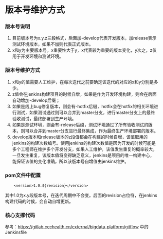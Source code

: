# 版本号维护方式

### 版本号说明

1. 目前版本号为x.y.z三段格式，后面加-develop代表开发版本，加release表示测试环境版本，如果不加则代表正式版本。
2. x和y为主要版本号，x重要性大于y，x代表较为重要的版本变化，y次之，z仅用于开发环境和测试环境。

### 版本号维护方式
1. x和y的值需要人工维护，在每次迭代之前要确定该迭代的对应的x和y分别是多少。
2. z值会在jenkins构建项目的时候自增，如果是作为开发环境构建，则会在后面自动增加-develop后缀；
3. 如果是线上bug修复版本，则会有-hotfix后缀，hotfix会在hotfix的相关环境进行测试，如果测试通过则可以合并到master分支，进行master分支上的最终验收测试，最终部署到生产环境。
4. 如果是测试环境，则会有-release后缀，测试环境通过了所有验收测试的版本，则可以合并到master分支进行最终集成，作为最终生产环境部署的版本。
5. develop版本和release版本的z段值都会在构建的时候自增，该值取用的jenkins的构建次数编号。使用jenkins的构建次数值是因为开发的时候可能是多个工程师在维护多个开发分支，如果人工维护，该值发生重复的概率较大，一旦发生重复，该版本值将变得缺乏意义，jenkins是项目的唯一构建中心，能保证该值的变化准确，所以该版本号自增值由jenkins维护。

### pom文件中配置

```ee
    <version>1.0.${revision}</version>
```

其中1.0为x.y段版本号，在迭代周期中不会变。后面的revision占位符，在jenkins构建代码的时候，会自动自增更新。

### 核心支撑代码

参考：https://gitlab.cechealth.cn/external/bigdata-platform/gitflow 中的Jenkinsfile